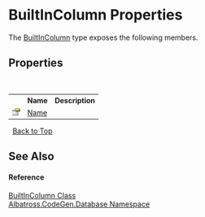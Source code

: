 # BuiltInColumn Properties
 

The <a href="T_Albatross_CodeGen_Database_BuiltInColumn.md">BuiltInColumn</a> type exposes the following members.


## Properties
&nbsp;<table><tr><th></th><th>Name</th><th>Description</th></tr><tr><td>![Public property](media/pubproperty.gif "Public property")</td><td><a href="P_Albatross_CodeGen_Database_BuiltInColumn_Name.md">Name</a></td><td /></tr></table>&nbsp;
<a href="#builtincolumn-properties">Back to Top</a>

## See Also


#### Reference
<a href="T_Albatross_CodeGen_Database_BuiltInColumn.md">BuiltInColumn Class</a><br /><a href="N_Albatross_CodeGen_Database.md">Albatross.CodeGen.Database Namespace</a><br />